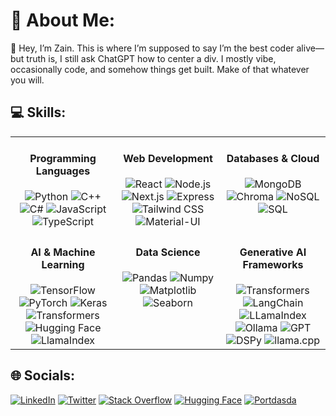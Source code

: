 # 💫 About Me:

👋 Hey, I’m Zain. This is where I’m supposed to say I’m the best coder alive—but truth is, I still ask ChatGPT how to center a div. I mostly vibe, occasionally code, and somehow things get built. Make of that whatever you will.


<!--

👋 Hi, I'm Zain, an AI Engineer specializing in **Generative AI** and full stack development. I love building scalable applications and exploring AI integration in web technologies.

🚀 Currently working on projects that integrate large language models and **generative AI** into scalable web applications, creating personalized user experiences.

🤖 Experienced in **developing** and deploying machine learning models, with a focus on **natural language processing**.
-->

## 💻 Skills:

<!--
<div style="display: flex; flex-wrap: wrap; justify-content: space-evenly;">
  
  [![Python](https://img.shields.io/badge/-Python-blue?style=for-the-badge&logo=python&logoColor=white)](https://www.python.org/)
  [![C++](https://img.shields.io/badge/-C++-blue?style=for-the-badge&logo=c%2B%2B&logoColor=white)](https://isocpp.org/)
  [![C#](https://img.shields.io/badge/-C%23-blue?style=for-the-badge&logo=c-sharp&logoColor=white)](https://docs.microsoft.com/en-us/dotnet/csharp/)
  [![JavaScript](https://img.shields.io/badge/-JavaScript-yellow?style=for-the-badge&logo=javascript&logoColor=white)](https://developer.mozilla.org/en-US/docs/Web/JavaScript)
  [![TypeScript](https://img.shields.io/badge/-TypeScript-blue?style=for-the-badge&logo=typescript&logoColor=white)](https://www.typescriptlang.org/)
  [![React](https://img.shields.io/badge/-React-blue?style=for-the-badge&logo=react&logoColor=white)](https://reactjs.org/)
  [![Node.js](https://img.shields.io/badge/-Node.js-green?style=for-the-badge&logo=node.js&logoColor=white)](https://nodejs.org/)
  [![Next.js](https://img.shields.io/badge/-Next.js-black?style=for-the-badge&logo=next.js&logoColor=white)](https://nextjs.org/)
  [![Express](https://img.shields.io/badge/-Express-lightgrey?style=for-the-badge&logo=express&logoColor=white)](https://expressjs.com/)
  [![MongoDB](https://img.shields.io/badge/-MongoDB-green?style=for-the-badge&logo=mongodb&logoColor=white)](https://www.mongodb.com/)
  [![NoSQL](https://img.shields.io/badge/-NoSQL-green?style=for-the-badge&logo=mongodb&logoColor=white)](https://www.mongodb.com/nosql-explained)
  [![SQL](https://img.shields.io/badge/-SQL-lightgrey?style=for-the-badge&logo=sql&logoColor=white)](https://www.w3schools.com/sql/)
  [![CSS](https://img.shields.io/badge/-CSS-blue?style=for-the-badge&logo=css3&logoColor=white)](https://developer.mozilla.org/en-US/docs/Web/CSS)
  [![HTML](https://img.shields.io/badge/-HTML-orange?style=for-the-badge&logo=html5&logoColor=white)](https://developer.mozilla.org/en-US/docs/Web/HTML)
  [![Tailwind CSS](https://img.shields.io/badge/-Tailwind_CSS-blue?style=for-the-badge&logo=tailwind-css&logoColor=white)](https://tailwindcss.com/)
  [![Material-UI](https://img.shields.io/badge/-Material_UI-blue?style=for-the-badge&logo=material-ui&logoColor=white)](https://material-ui.com/)
  [![Jupyter](https://img.shields.io/badge/-Jupyter-ff6f00?style=for-the-badge&logo=jupyter&logoColor=white)](https://jupyter.org/)
  [![Pandas](https://img.shields.io/badge/-Pandas-lightgrey?style=for-the-badge&logo=pandas&logoColor=white)](https://pandas.pydata.org/)
  [![Numpy](https://img.shields.io/badge/-Numpy-blue?style=for-the-badge&logo=numpy&logoColor=white)](https://numpy.org/)
  [![Matplotlib](https://img.shields.io/badge/-Matplotlib-lightgrey?style=for-the-badge&logo=matplotlib&logoColor=white)](https://matplotlib.org/)
  [![Seaborn](https://img.shields.io/badge/-Seaborn-blue?style=for-the-badge&logo=seaborn&logoColor=white)](https://seaborn.pydata.org/)
  [![Flask](https://img.shields.io/badge/-Flask-black?style=for-the-badge&logo=flask&logoColor=white)](https://flask.palletsprojects.com/)
  [![PyTorch](https://img.shields.io/badge/-PyTorch-orange?style=for-the-badge&logo=pytorch&logoColor=white)](https://pytorch.org/)
  [![TensorFlow](https://img.shields.io/badge/-TensorFlow-orange?style=for-the-badge&logo=tensorflow&logoColor=white)](https://www.tensorflow.org/)
  [![Keras](https://img.shields.io/badge/-Keras-red?style=for-the-badge&logo=keras&logoColor=white)](https://keras.io/)
  [![Transformers](https://img.shields.io/badge/-Transformers-yellow?style=for-the-badge&logo=huggingface&logoColor=white)](https://huggingface.co/transformers/)
  [![Hugging Face](https://img.shields.io/badge/-Hugging_Face-yellow?style=for-the-badge&logo=huggingface&logoColor=white)](https://huggingface.co/)
  [![LangChain](https://img.shields.io/badge/-LangChain-blue?style=for-the-badge&logo=chainlink&logoColor=white)](https://langchain.org/)
  [![DSPy](https://img.shields.io/badge/-DSPy-blue?style=for-the-badge&logo=dsp&logoColor=white)](https://github.com/stanfordnlp/dspy)
  [![LlamaIndex](https://img.shields.io/badge/-LlamaIndex-green?style=for-the-badge&logo=llama&logoColor=white)](https://www.llamaindex.ai/)
  [![GPT](https://img.shields.io/badge/-GPT-lightgrey?style=for-the-badge&logo=openai&logoColor=white)](https://openai.com/)
  [![llama.cpp](https://img.shields.io/badge/-llama.cpp-orange?style=for-the-badge&logo=llama&logoColor=white)](https://github.com/ggerganov/llama.cpp)
  [![Ollama](https://img.shields.io/badge/-Ollama-purple?style=for-the-badge&logo=ollama&logoColor=white)](https://ollama.com/)
  [![Bootstrap](https://img.shields.io/badge/-Bootstrap-blueviolet?style=for-the-badge&logo=bootstrap&logoColor=white)](https://getbootstrap.com/)
  [![Vercel](https://img.shields.io/badge/-Vercel-black?style=for-the-badge&logo=vercel&logoColor=white)](https://vercel.com/)
</div>

-->
<table>
  <tr>
    <td valign="top" width="33%">
      <h4 align="center">Programming Languages</h4>
      <div align="center">
        <img src="https://img.shields.io/badge/-Python-blue?style=flat-square&logo=python&logoColor=white" alt="Python" />
        <img src="https://img.shields.io/badge/-C++-blue?style=flat-square&logo=c%2B%2B&logoColor=white" alt="C++" />
        <img src="https://img.shields.io/badge/-C%23-blue?style=flat-square&logo=c-sharp&logoColor=white" alt="C#" />
        <img src="https://img.shields.io/badge/-JavaScript-yellow?style=flat-square&logo=javascript&logoColor=white" alt="JavaScript" />
        <img src="https://img.shields.io/badge/-TypeScript-blue?style=flat-square&logo=typescript&logoColor=white" alt="TypeScript" />
      </div>
    </td>
    <td valign="top" width="33%">
      <h4 align="center">Web Development</h4>
      <div align="center">
        <img src="https://img.shields.io/badge/-React-blue?style=flat-square&logo=react&logoColor=white" alt="React" />
        <img src="https://img.shields.io/badge/-Node.js-green?style=flat-square&logo=node.js&logoColor=white" alt="Node.js" />
        <img src="https://img.shields.io/badge/-Next.js-black?style=flat-square&logo=next.js&logoColor=white" alt="Next.js" />
        <img src="https://img.shields.io/badge/-Express-lightgrey?style=flat-square&logo=express&logoColor=white" alt="Express" />
        <img src="https://img.shields.io/badge/-Tailwind_CSS-blue?style=flat-square&logo=tailwind-css&logoColor=white" alt="Tailwind CSS" />
        <img src="https://img.shields.io/badge/-Material_UI-blue?style=flat-square&logo=material-ui&logoColor=white" alt="Material-UI" />
      </div>
    </td>
    <td valign="top" width="33%">
      <h4 align="center">Databases & Cloud</h4>
      <div align="center">
        <img src="https://img.shields.io/badge/-MongoDB-green?style=flat-square&logo=mongodb&logoColor=white" alt="MongoDB" />
        <img src="https://img.shields.io/badge/Chroma-FF5733?style=flat-square&logo=chroma&logoColor=white" alt="Chroma" />
        <img src="https://img.shields.io/badge/-NoSQL-green?style=flat-square&logo=mongodb&logoColor=white" alt="NoSQL" />
        <img src="https://img.shields.io/badge/-SQL-lightgrey?style=flat-square&logo=sql&logoColor=white" alt="SQL" />
      </div>
    </td>
  </tr>
  <tr>
    <td valign="top" width="33%">
      <h4 align="center">AI & Machine Learning</h4>
      <div align="center">
        <img src="https://img.shields.io/badge/-TensorFlow-orange?style=flat-square&logo=tensorflow&logoColor=white" alt="TensorFlow" />
        <img src="https://img.shields.io/badge/-PyTorch-orange?style=flat-square&logo=pytorch&logoColor=white" alt="PyTorch" />
        <img src="https://img.shields.io/badge/-Keras-red?style=flat-square&logo=keras&logoColor=white" alt="Keras" />
        <img src="https://img.shields.io/badge/-Transformers-yellow?style=flat-square&logo=huggingface&logoColor=white" alt="Transformers" />
        <img src="https://img.shields.io/badge/-Hugging_Face-yellow?style=flat-square&logo=huggingface&logoColor=white" alt="Hugging Face" />
        <img src="https://img.shields.io/badge/-LlamaIndex-green?style=flat-square&logo=llama&logoColor=white" alt="LlamaIndex" />
      </div>
    </td>
    <td valign="top" width="33%">
      <h4 align="center">Data Science</h4>
      <div align="center">
        <img src="https://img.shields.io/badge/-Pandas-lightgrey?style=flat-square&logo=pandas&logoColor=white" alt="Pandas" />
        <img src="https://img.shields.io/badge/-Numpy-blue?style=flat-square&logo=numpy&logoColor=white" alt="Numpy" />
        <img src="https://img.shields.io/badge/-Matplotlib-lightgrey?style=flat-square&logo=matplotlib&logoColor=white" alt="Matplotlib" />
        <img src="https://img.shields.io/badge/-Seaborn-blue?style=flat-square&logo=seaborn&logoColor=white" alt="Seaborn" />
      </div>
    </td>
    <td valign="top" width="33%">
      <h4 align="center">Generative AI Frameworks</h4>
      <div align="center">
        <img src="https://img.shields.io/badge/Transformers-FFDA1E?style=flat-square&logo=huggingface&logoColor=black" alt="Transformers" />
        <img src="https://img.shields.io/badge/LangChain-0052CC?style=flat-square&logo=langchain&logoColor=white" alt="LangChain" />
        <img src="https://img.shields.io/badge/LLamaIndex-008080?style=flat-square&logo=llama&logoColor=white" alt="LLamaIndex" />
        <img src="https://img.shields.io/badge/Ollama-800080?style=flat-square&logo=ollama&logoColor=white" alt="Ollama" />
        <img src="https://img.shields.io/badge/GPT-FFB6C1?style=flat-square&logo=openai&logoColor=black" alt="GPT" />
        <img src="https://img.shields.io/badge/DSPy-1E90FF?style=flat-square&logo=dspy&logoColor=white" alt="DSPy" />
        <img src="https://img.shields.io/badge/llama.cpp-FF4500?style=flat-square&logo=llama&logoColor=white" alt="llama.cpp" />
      </div>
    </td>
  </tr>
</table>







## 🌐 Socials:
[![LinkedIn](https://img.shields.io/badge/-LinkedIn-blue?style=for-the-badge&logo=linkedin&logoColor=white)](https://www.linkedin.com/in/zain-al-abidin-773a98243/) [![Twitter](https://img.shields.io/badge/-Twitter-blue?style=for-the-badge&logo=twitter&logoColor=white)](https://x.com/xcr_zain) [![Stack Overflow](https://img.shields.io/badge/-Stack_Overflow-F58025?style=for-the-badge&logo=stack-overflow&logoColor=white)](https://stackoverflow.com/users/23368530/zain-al-abidin) [![Hugging Face](https://img.shields.io/badge/-Hugging_Face-yellow?style=for-the-badge&logo=huggingface&logoColor=white)](https://huggingface.co/zain2983) [![Portdasda](https://img.shields.io/badge/-Portfolio-black?style=for-the-badge&logo=framer&logoColor=white)](https://zain2983.framer.website/)
